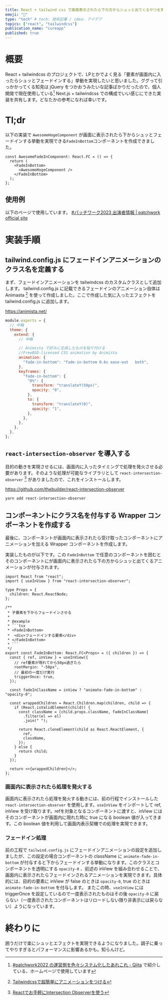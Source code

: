 ```yaml
---
title: React + tailwind css で画面表示されたら下の方からシュッと出てくるやつを実装
emoji: "👻"
type: "tech" # tech: 技術記事 / idea: アイデア
topics: ["react", "tailwindcss"]
publication_name: "cureapp"
published: true
---
```


# 概要
React + tailwindcss のプロジェクトで、LPとかでよく見る「要素が画面内に入ったらシュッとフェードインする」挙動を実現したいと思いました。ググって引っかかってくる知見は jQuery をつかおうみたいな記事ばかりだったので、個人開発で現在使用している[^patchwork] Next.js + tailwindcss での構成でいい感じにできた実装を共有します。どなたかの参考になれば幸いです。

[^patchwork]: [#patchwork2022 の運営側を色々システム化したあれこれ - Qiita](https://qiita.com/tainakanchu/items/8e969e9183ba68aaad29#%E3%83%9B%E3%83%BC%E3%83%A0%E3%83%9A%E3%83%BC%E3%82%B8%E9%96%A2%E9%80%A3) で紹介している、ホームページで使用しています

# Tl;dr
以下の実装で `AwesomeHogeComponent` が画面に表示されたら下からシュッとフェードインする挙動を実現できる`FadeInBottom`コンポーネントを作成できました。

```tsx
const AwesomeFadeInComponent: React.FC = () => {
  return (
    <FadeInBottom>
      <AwesomeHogeComponent />
    </FadeInBottom>
  );
};
```

## 使用例
以下のページで使用しています。
[#パッチワーク2023 出演者情報 | patchwork official site](https://patchwork-prj.netlify.app/2023/line-up)


# 実装手順
## tailwind.config.js にフェードインアニメーションのクラス名を定義する

まず、フェードインアニメーションを tailwindcss のカスタムクラスとして追加します。
tailwind.config.js に記載できるフェードインのアニメーション自体は Animasta [^Animasta] を使って作成しました。ここで作成した気に入ったエフェクトを tailwind.config.js に追加します。

[^Animasta]:[Tailwindcssで超簡単にアニメーションをつける](https://zenn.dev/angelecho/articles/f171ca2b3b1f6a)

https://animista.net/

```js
module.exports = {
  // 中略
  theme: {
    extend: {
      // 中略

      // Animista で好みに生成したものを貼り付ける
      //FreeBSD-licensed CSS animation by Animista
      animation: {
        "fade-in-bottom": "fade-in-bottom 0.6s ease-out   both",
      },
      keyframes: {
        "fade-in-bottom": {
          "0%": {
            transform: "translateY(50px)",
            opacity: "0",
          },
          to: {
            transform: "translateY(0)",
            opacity: "1",
          },
        },
      },
    },
  },
};

```


## `react-intersection-observer` を導入する
目的の動きを実現させるには、画面内に入ったタイミングで処理を発火させる必要があります。そのような処理が可能なライブラリとして `react-intersection-observer` [^observer] がありましたので、これをインストールします。

https://github.com/thebuilder/react-intersection-observer

```sh
yarn add react-intersection-observer
```

[^observer]: [Reactでお手軽にIntersection Observerを使う](https://zenn.dev/himorishige/articles/e17b7d04fc7722)


## コンポーネントにクラス名を付与する Wrapper コンポーネントを作成する
最後に、コンポーネントが画面内に表示されたら受け取ったコンポーネントにアニメーションを加える Wrapper コンポーネントを作成します。

実装したものが以下です。この `FadeInBottom` で任意のコンポーネントを囲むとそのコンポーネントにが画面内に表示されたら下の方からシュッと出てくるアニメーションが付与されます。


```tsx
import React from "react";
import { useInView } from "react-intersection-observer";

type Props = {
  children: React.ReactNode;
};

/**
 * 子要素を下からフェードインさせる
 *
 * @example
 * ```tsx
 * <FadeInBottom>
 *  <div>フェードインする要素</div>
 * </FadeInBottom>
 * ```
 */
export const FadeInBottom: React.FC<Props> = ({ children }) => {
  const { ref, inView } = useInView({
    // ref要素が現れてから50px過ぎたら
    rootMargin: "-50px",
    // 最初の一度だけ実行
    triggerOnce: true,
  });

  const fadeInClassName = inView ? "animate-fade-in-bottom" : "opacity-0";

  const wrappedChildren = React.Children.map(children, child => {
    if (React.isValidElement(child)) {
      const className = [child.props.className, fadeInClassName]
        .filter(el => el)
        .join(" ");

      return React.cloneElement(child as React.ReactElement, {
        ref,
        className,
      });
    } else {
      return child;
    }
  });

  return <>{wrappedChildren}</>;
};
```

### 画面内に表示されたら処理を発火する
画面内に表示されたら処理を発火する動きには、前の行程でインストールした `react-intersection-observer` を使用します。`useInView` をインポートして ref, inView を受け取ります。refを対象となるコンポーネントに渡すと、inView にはそのコンポーネントが画面内に現れた時に true になる boolean 値が入ってきます。この boolean 値を利用して画面内表示契機での処理を実現できます。

### フェードイン処理
前の工程で `tailwind.config.js` にフェードインアニメーションの設定を追加しましたが、この設定の場合コンポーネントの className に `animate-fade-in-bottom` が付与すると下からフェードインする挙動になります。このクラスとコンポーネントを透明にする `opacity-0` 、前述の inView を組み合わせることで、画面内に表示されたらフェードインされるアニメーションを実現できます。具体的には、目的の要素に inView が false のときは `opacity-0`, true のときは `animate-fade-in-bottom` を付与します。
またこの時、`useInView` には triggerOnce を設定しているので一度表示されたものはその後 `opacity-0` に戻らない（一度表示されたコンポーネントはリロードしない限り非表示には戻らない）ようになっています。

# 終わりに
囲うだけで楽にシュッとエフェクトを実現できるようになりました。調子に乗ってやりすぎるとパフォーマンスに影響あるかも。知らんけど。
